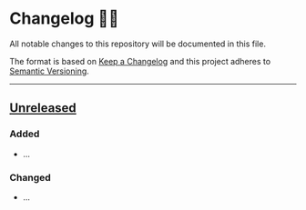 <!-- markdownlint-disable MD024-->
# **Changelog** 📜📝

All notable changes to this repository will be documented in this file.

The format is based on [Keep a Changelog](https://keepachangelog.com/en/1.0.0/) and this project adheres to [Semantic Versioning](https://semver.org/spec/v2.0.0.html).

---
## [Unreleased](https://github.com/smcnab1/project-template-repo/compare/...HEAD)

### Added
- ...

### Changed
- ...

<!-- ## [project-template-repo 1.1.0](https://github.com/smcnab1/project-template-repo/releases/tag/project-template-repo-1.1.0) - 2023-12-03

### Added
- 🔔 Notification System
- 🐞 Support, Bug & Suggestion Reporting from Application

### Changed
- 🎉 Full Release to students across the Organisation
- 🛠️ Fixed labelling
- 🛠️ Optimised document viewing and system access
